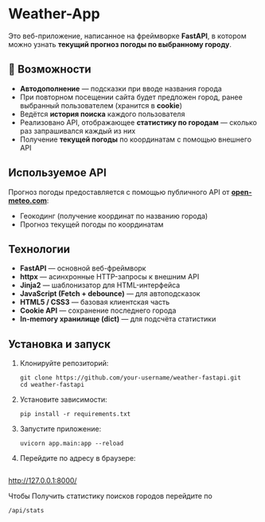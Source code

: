 # Weather-App

Это веб-приложение, написанное на фреймворке **FastAPI**, в котором можно узнать **текущий прогноз погоды по выбранному городу**.

## 🚀 Возможности

- **Автодополнение** — подсказки при вводе названия города
- При повторном посещении сайта будет предложен город, ранее выбранный пользователем (хранится в **cookie**)
- Ведётся **история поиска** каждого пользователя
- Реализовано API, отображающее **статистику по городам** — сколько раз запрашивался каждый из них
- Получение **текущей погоды** по координатам с помощью внешнего API

##  Используемое API

Прогноз погоды предоставляется с помощью публичного API от [**open-meteo.com**](https://open-meteo.com/):

- Геокодинг (получение координат по названию города)
- Прогноз текущей погоды по координатам

## Технологии

- **FastAPI** — основной веб-фреймворк
- **httpx** — асинхронные HTTP-запросы к внешним API
- **Jinja2** — шаблонизатор для HTML-интерфейса
- **JavaScript (Fetch + debounce)** — для автоподсказок
- **HTML5 / CSS3** — базовая клиентская часть
- **Cookie API** — сохранение последнего города
- **In-memory хранилище (dict)** — для подсчёта статистики

## Установка и запуск

1. Клонируйте репозиторий:
   ```
   git clone https://github.com/your-username/weather-fastapi.git
   cd weather-fastapi
2. Установите зависимости:
   ```
   pip install -r requirements.txt
3. Запустите приложение:
   ```
   uvicorn app.main:app --reload
4. Перейдите по адресу в браузере:
   ```
  http://127.0.0.1:8000/

Чтобы Получить статистику поисков городов перейдите по 
```
/api/stats
